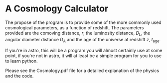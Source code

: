# A Cosmology Calculator 

The propose of the program is to provide some of the more commonly used cosmological parameters, as a function of redshift. The parameters provided are the comoving distance, $r$, the luminosity distance, $D_\mathrm{L}$, the angular diameter distance $D_\mathrm{A}$ and the age of the universe at redshift $z$, $t_\mathrm{age}$. 

If you're in astro, this will be a program you will almost certainly use at some point, if you're not in astro, it will at least be a simple program for you to use to learn python. 

Please see the Cosmology.pdf file for a detailed explanation of the physics and the code. 